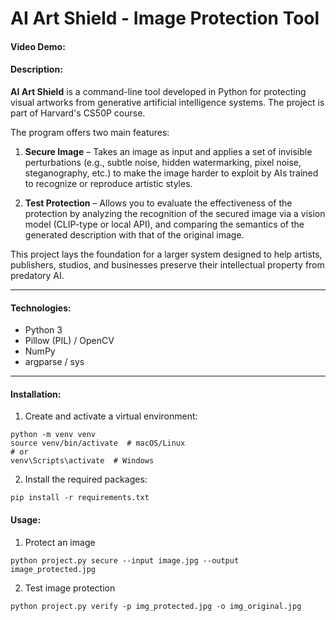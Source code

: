 # AI Art Shield - Image Protection Tool

#### Video Demo: <URL HERE>

#### Description:
**AI Art Shield** is a command-line tool developed in Python for protecting visual artworks from generative artificial intelligence systems. The project is part of Harvard's CS50P course.

The program offers two main features:

1. **Secure Image** – Takes an image as input and applies a set of invisible perturbations (e.g., subtle noise, hidden watermarking, pixel noise, steganography, etc.) to make the image harder to exploit by AIs trained to recognize or reproduce artistic styles.

2. **Test Protection** – Allows you to evaluate the effectiveness of the protection by analyzing the recognition of the secured image via a vision model (CLIP-type or local API), and comparing the semantics of the generated description with that of the original image.

This project lays the foundation for a larger system designed to help artists, publishers, studios, and businesses preserve their intellectual property from predatory AI.

---

#### Technologies:
- Python 3
- Pillow (PIL) / OpenCV
- NumPy
- argparse / sys

---

#### Installation:

1. Create and activate a virtual environment:

```
python -m venv venv
source venv/bin/activate  # macOS/Linux
# or
venv\Scripts\activate  # Windows
```

2. Install the required packages:

```
pip install -r requirements.txt

```

#### Usage:

1. Protect an image

```
python project.py secure --input image.jpg --output image_protected.jpg
```

2. Test image protection

```
python project.py verify -p img_protected.jpg -o img_original.jpg
```
